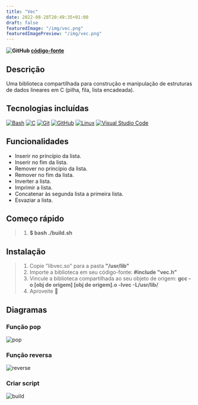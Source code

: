 ```yaml
---
title: "Vec"
date: 2022-08-28T20:49:35+01:00
draft: false
featuredImage: "/img/vec.png"
featuredImagePreview: "/img/vec.png"
---
```

**![GitHub](/img/github-icon-2.svg) [código-fonte](https://github.com/Tsarbomba69-com/vec)**

## Descrição

Uma biblioteca compartilhada para construção e manipulação de estruturas de dados lineares em C (pilha, fila, lista encadeada).

## Tecnologias incluídas

[![Bash](/img/bash-1.svg)](https://www.gnu.org/software/bash/)
[![C](/img/c-1.svg)](https://www.guru99.com/c-programming-language.html)
[![Git](/img/git-icon.svg)](https://git-scm.com)
[![GitHub](/img/github-icon-1.svg)](https://github.com)
[![Linux](/img/linux-tux.svg)](https://www.linux.org)
[![Visual Studio Code](/img/visual-studio-code-1.svg)](https://code.visualstudio.com)

## Funcionalidades

* Inserir no princípio da lista.
* Inserir no fim da lista.
* Remover no princípio da lista.
* Remover no fim da lista.
* Inverter a lista.
* Imprimir a lista.
* Concatenar às segunda lista a primeira lista.
* Esvaziar a lista.

## Começo rápido
>
> 1. **$ bash ./build.sh**

## Instalação
>
> 1. Copie "libvec.so" para a pasta **"/usr/lib"**
> 2. Importe a biblioteca em seu código-fonte: **#include "vec.h"**
> 3. Vincule a biblioteca compartilhada ao seu objeto de origem: **gcc -o [obj de origem] [obj de origem].o -lvec -L/usr/lib/**
> 4. Aproveite 🙂

## Diagramas

### Função pop

![pop](/img/pop%20(dark).svg)

### Função reversa

![reverse](/img/reverse%20(dark).svg)

### Criar script

![build](/img/build-shared-library%20(dark).svg)
